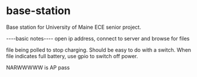 # base-station
Base station for University of Maine ECE senior project.



----basic notes----
open ip address, connect to server and browse for files

file being polled to stop charging. Should be easy to do with a switch.
When file indicates full battery, use gpio to switch off power.

NARWWWWW is AP pass